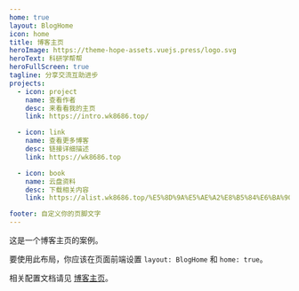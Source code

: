 ```yaml
---
home: true
layout: BlogHome
icon: home
title: 博客主页
heroImage: https://theme-hope-assets.vuejs.press/logo.svg
heroText: 科研学帮帮
heroFullScreen: true
tagline: 分享交流互助进步
projects:
  - icon: project
    name: 查看作者
    desc: 来看看我的主页
    link: https://intro.wk8686.top/

  - icon: link
    name: 查看更多博客
    desc: 链接详细描述
    link: https://wk8686.top

  - icon: book
    name: 云盘资料
    desc: 下载相关内容
    link: https://alist.wk8686.top/%E5%8D%9A%E5%AE%A2%E8%B5%84%E6%BA%90

footer: 自定义你的页脚文字
---
```


这是一个博客主页的案例。

要使用此布局，你应该在页面前端设置 `layout: BlogHome` 和 `home: true`。

相关配置文档请见 [博客主页](https://theme-hope.vuejs.press/zh/guide/blog/home.html)。
